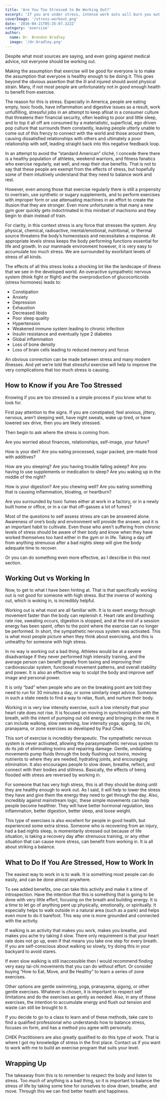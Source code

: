 ```yaml
---
title: 'Are You Too Stressed to Be Working Out?'
excerpt: 'If you are under stress, intense work outs will burn you out faster.'
coverImage: '/stress-workout.png'
date: '2016-04-21T05:35:07.322Z'
category: 'exercise'
author:
  name: Dr. Brendon Bradley
  image: '/dr-bradley.png'
---
```


Despite what most sources are saying, and even going against medical advice, not everyone should be working out.

Making the assumption that exercise will be good for everyone is to make the assumption that everyone is healthy enough to be doing it. This goes beyond the obvious assertion that the ill and injured should avoid physical strain. Many, if not most people are unfortunately not in good enough health to benefit from exercise.

The reason for this is stress. Especially in America, people are eating empty, toxic foods, have inflammation and digestive issues as a result, work unfulfilling, stressful jobs in an attempt to keep afloat in a consumer culture that threatens their financial security, often leading to poor and little sleep, and to top it all off are consumed by a materialistic, superficial, ego driven pop culture that surrounds them constantly, leaving people utterly unable to come out of this frenzy to connect with the world and those around them, causing dissatisfied relationships with others and ultimately a poor relationship with self, leading straight back into this negative feedback loop.

In an attempt to avoid the “standard American” cliché, I concede there there is a healthy population of athletes, weekend warriors, and fitness fanatics who exercise regularly, eat well, and reap their due benefits. That is not to say that these people are exempt from the effects of stress, but hopefully some of them intuitively understand that they need to balance work and rest.

However, even among those that exercise regularly there is still a propensity to overtrain, use synthetic or sugary supplements, and to perform exercises with improper form or use attenuating machines in an effort to create the illusion that they are stronger. Even more unfortunate is that many a new gym goer quickly gets indoctrinated in this mindset of machismo and they begin to drain instead of train.

For clarity, in this context stress is any force that stresses the system. Any physical, chemical, radioactive, mental/emotional, nutritional, or thermal source threatens the body’s homeostasis and necessitates a response. At appropriate levels stress keeps the body performing functions essential for life and growth. In our manmade environment however, it is very easy to accumulate too much stress. We are surrounded by exorbitant levels of stress of all kinds.

The effects of all this stress looks a shocking lot like the landscape of illness that we see in the developed world. An overactive sympathetic nervous system (think fight or flight) and the overproduction of glucocorticoids (stress hormones) leads to:

- Constipation
- Anxiety
- Depression
- Exhaustion
- Decreased libido
- Poor sleep quality
- Hypertension
- Weakened immune system leading to chronic infection
- Insulin resistance and eventually type 2 diabetes
- Global inflammation
- Loss of bone density
- Loss of brain cells leading to reduced memory and focus

An obvious connection can be made between stress and many modern illnesses. And yet we’re told that stressful exercise will help to improve the very complications that too much stress is causing.

## How to Know if you Are Too Stressed

Knowing if you are too stressed is a simple process if you know what to look for.

First pay attention to the signs. If you are constipated, feel anxious, jittery, nervous, aren’t sleeping well, have night sweats, wake up tired, or have lowered sex drive, then you are likely stressed.

Then begin to ask where the stress is coming from.

Are you worried about finances, relationships, self-image, your future?

How is your diet? Are you eating processed, sugar packed, pre-made food with additives?

How are you sleeping? Are you having trouble falling asleep? Are you having to use supplements or medication to sleep? Are you waking up in the middle of the night?

How is your digestion? Are you chewing well? Are you eating something that is causing inflammation, bloating, or heartburn?

Are you surrounded by toxic fumes either at work in a factory, or in a newly built home or office, or in a car that off-gasses a lot of fumes?

Most of the questions to self assess stress are can be answered alone. Awareness of one’s body and environment will provide the answer, and it is an important habit to cultivate. Even those who aren’t suffering from chronic levels of stress should be aware of their body and know when they have worked themselves too hard either in the gym or in life. Taking a day off from anything strenuous after a bad nights sleep will give the body adequate time to recover.

Or you can do something even more effective, as I describe in this next section.

## Working Out vs Working In

Now, to get to what I have been hinting at. That is that specifically working out is not good for someone with high stress. But the inverse of working out, which is woking in, is incredibly helpful.

Working out is what most are all familiar with. It is to exert energy through movement faster than the body can replenish it. Heart rate and breathing rate rise, sweating occurs, digestion is stopped, and at the end of a session energy has been spent, often to the point where the exercise can no longer be performed. In short, the sympathetic nervous system was activated. This is what most people picture when they think about exercising, and this is unhealthy for someone with high stress.

In no way is working out a bad thing. Athletes would be at a severe disadvantage if they never performed high intensity training, and the average person can benefit greatly from taxing and improving their cardiovascular system, functional movement patterns, and overall stability and power. It is also an effective way to sculpt the body and improve self image and personal power.

It is only “bad” when people who are on the breaking point are told they need to run for 30 minutes a day, or some similarly inept advice. Someone in such a state needs to find a way to relax, flush, and nurture their body.

Working in is very low intensity exercise, such a low intensity that your heart rate does not rise. It is focused on moving in synchronization with the breath, with the intent of pumping out old energy and bringing in the new. It can include walking, slow swimming, low intensity yoga, qigong, tai chi, pranayama, or zone exercises as developed by Paul Chek.

This sort of exercise is incredibly therapeutic. The sympathetic nervous system is never activated, allowing the parasympathetic nervous system to do its job of eliminating toxins and repairing damage. Gentle, undulating movements pump fluids through the body flushing out toxins, moving nutrients to where they are needed, hydrating joints, and encouraging elimination. It also encourages people to slow down, breathe, reflect, and connect with their bodies and stillness. Basically, the effects of being flooded with stress are reversed by working in.

For someone that has very high stress, this is all they should be doing until they are healthy enough to work out. As I said, it will help to lower the stress they have and give them the energy they need to get through the day. Also, incredibly against mainstream logic, these simple movements can help people become healthier. They will have better hormonal regulation, less inflammation, better digestion, better sleep, and loose weight.

This type of exercises is also excellent for people in good health, but experienced some extra stress. Someone who is recovering from an injury, had a bad nights sleep, is momentarily stressed out because of life situation, is taking a recovery day after strenuous training, or any other situation that can cause more stress, can benefit from working in. It is all about striking a balance.

## What to Do If You Are Stressed, How to Work In

The easiest way to work in is to walk. It is something most people can do easily, and can be done almost anywhere.

To see added benefits, one can take this activity and make it a time of introspection. Have the intention that this is something that is going to be done with very little effort, focusing on the breath and building energy. It is a time to let go of anything pent up physically, emotionally, or spiritually. It especially helps to walk outside in a natural area (such as a park) and helps even more to do it barefoot. This way one is more grounded and connected with the activity.

If walking is an activity that makes you work, makes you breathe, and makes you ache try taking it slow. There only requirement is that your heart rate does not go up, even if that means you take one step for every breath. If you are self-conscious about walking so slowly, try doing this in your backyard to avoid stares.

If even slow walking is still inaccessible then I would recommend finding very easy tai-chi movements that you can do without effort. Or consider buying “How to Eat, Move, and Be Healthy” to learn a series of zone exercises.

Other options are gentle swimming, yoga, pranayama, qigong, or other gentle exercises. Whatever is chosen, it is important to respect self limitations and do the exercises as gently as needed. Also, in any of these exercises, the intention to accumulate energy and flush out tension and waste can still be brought to it.

If you decide to go to a class to learn and of these methods, take care to find a qualified professional who understands how to balance stress, focuses on form, and has a method you agree with personally.

CHEK Practitioners are also greatly qualified to do this type of work. That is where I got my knowledge of stress in the first place. Contact us if you want to work with me to build an exercise program that suits your level.

## Wrapping Up

The takeaway from this is to remember to respect the body and listen to stress. Too much of anything is a bad thing, so it is important to balance the stress of life by taking some time for ourselves to slow down, breathe, and move. Through this we can find better health and happiness.
